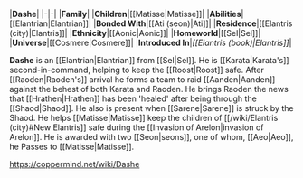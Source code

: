 |**Dashe**|
|-|-|
|**Family**|
|**Children**|[[Matisse\|Matisse]]|
|**Abilities**|[[Elantrian\|Elantrian]]|
|**Bonded With**|[[Ati (seon)\|Ati]]|
|**Residence**|[[Elantris (city)\|Elantris]]|
|**Ethnicity**|[[Aonic\|Aonic]]|
|**Homeworld**|[[Sel\|Sel]]|
|**Universe**|[[Cosmere\|Cosmere]]|
|**Introduced In**|*[[Elantris (book)\|Elantris]]*|

**Dashe** is an [[Elantrian\|Elantrian]] from [[Sel\|Sel]].
He is [[Karata\|Karata's]] second-in-command, helping to keep the [[Roost\|Roost]] safe. After [[Raoden\|Raoden's]] arrival he forms a team to raid [[Aanden\|Aanden]] against the behest of both Karata and Raoden.
He brings Raoden the news that [[Hrathen\|Hrathen]] has been 'healed' after being through the [[Shaod\|Shaod]]. He also is present when [[Sarene\|Sarene]] is struck by the Shaod.
He helps [[Matisse\|Matisse]] keep the children of [[/wiki/Elantris (city)#New Elantris]] safe during the [[Invasion of Arelon\|invasion of Arelon]].
He is awarded with two [[Seon\|seons]], one of whom, [[Aeo\|Aeo]], he Passes to [[Matisse\|Matisse]].



https://coppermind.net/wiki/Dashe